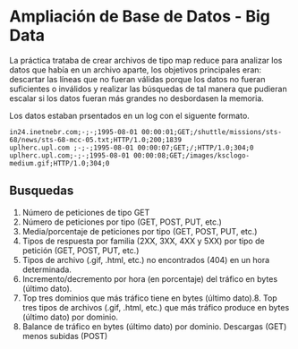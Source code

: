 # Ampliación de Base de Datos - Big Data

La práctica trataba de crear archivos de tipo map reduce para analizar los datos que había en un archivo aparte, los objetivos principales eran: descartar las líneas que no fueran válidas porque los datos no fueran suficientes o inválidos y realizar las búsquedas de tal manera que pudieran escalar si los datos fueran más grandes no desbordasen la memoria.

Los datos estaban prsentados en un log con el siguente formato.
```
in24.inetnebr.com;-;-;1995-08-01 00:00:01;GET;/shuttle/missions/sts-68/news/sts-68-mcc-05.txt;HTTP/1.0;200;1839
uplherc.upl.com ;-;-;1995-08-01 00:00:07;GET;/;HTTP/1.0;304;0
uplherc.upl.com;-;-;1995-08-01 00:00:08;GET;/images/ksclogo-medium.gif;HTTP/1.0;304;0
```

## Busquedas
1. Número de peticiones de tipo GET
2. Número de peticiones por tipo (GET, POST, PUT, etc.)
3. Media/porcentaje de peticiones por tipo (GET, POST, PUT, etc.)
4. Tipos de respuesta por familia (2XX, 3XX, 4XX y 5XX) por tipo de petición (GET, POST,
PUT, etc.)
5. Tipos de archivo (.gif, .html, etc.) no encontrados (404) en un hora determinada.
6. Incremento/decremento por hora (en porcentaje) del tráfico en bytes (último dato).
7. Top tres dominios que más tráfico tiene en bytes (último dato).8. Top tres tipos de archivos (.gif, .html, etc.) que más tráfico produce en bytes (último dato)
por dominio.
9. Balance de tráfico en bytes (último dato) por dominio. Descargas (GET) menos subidas
(POST)
